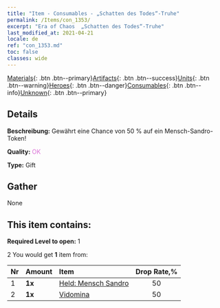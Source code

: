 ```yaml
---
title: "Item - Consumables - „Schatten des Todes“-Truhe"
permalink: /Items/con_1353/
excerpt: "Era of Chaos  „Schatten des Todes“-Truhe"
last_modified_at: 2021-04-21
locale: de
ref: "con_1353.md"
toc: false
classes: wide
---
```

 [Materials](/de/Items/){: .btn .btn--primary}[Artifacts](/de/Items/Artifacts/){: .btn .btn--success}[Units](/de/Items/Units/){: .btn .btn--warning}[Heroes](/de/Items/Heroes/){: .btn .btn--danger}[Consumables](/de/Items/Consumables/){: .btn .btn--info}[Unknown](/de/Items/Unknown/){: .btn .btn--primary}

## Details
 **Beschreibung:** Gewährt eine Chance von 50 % auf ein Mensch-Sandro-Token!

 **Quality:** <span style="color: #DA70D6">OK</span>

 **Type:** Gift

## Gather

  None

## This item contains:

 **Required Level to open:** 1

 2 You would get **1** item  from:

  | Nr | Amount |     Item    | Drop Rate,% |
  |:---|:-------|:------------|:---------:|
  | 1 |  **1x** | [Held: Mensch Sandro](/de/Items/her_373/) | 50 | 
  | 2 |  **1x** | [Vidomina](/de/Items/her_372/) | 50 | 
